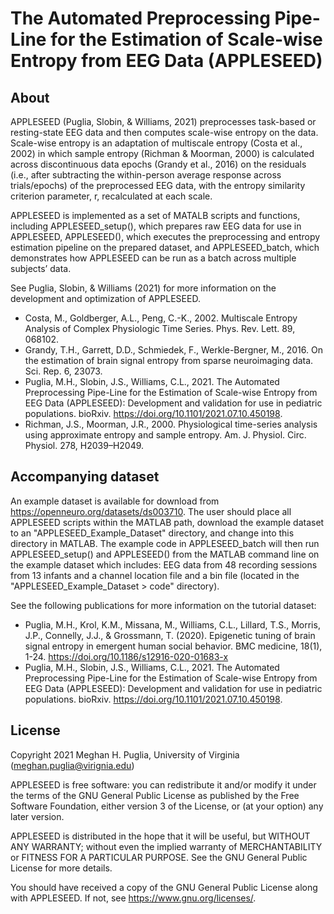 # The Automated Preprocessing Pipe-Line for the Estimation of Scale-wise Entropy from EEG Data (APPLESEED)


## About
APPLESEED (Puglia, Slobin, & Williams, 2021) preprocesses task-based or resting-state EEG data and then computes scale-wise entropy on the data. Scale-wise entropy is an adaptation of multiscale entropy (Costa et al., 2002) in which sample entropy (Richman & Moorman, 2000) is calculated across discontinuous data epochs (Grandy et al., 2016) on the residuals (i.e., after subtracting the within-person average response across trials/epochs) of the preprocessed EEG data, with the entropy similarity criterion parameter, r, recalculated at each scale. 

APPLESEED is implemented as a set of MATALB scripts and functions, including APPLESEED_setup(), which prepares raw EEG data for use in APPLESEED, APPLESEED(), which executes the preprocessing and entropy estimation pipeline on the prepared dataset, and APPLESEED_batch, which demonstrates how APPLESEED can be run as a batch across multiple subjects’ data.

See Puglia, Slobin, & Williams (2021) for more information on the development and optimization of APPLESEED.

* Costa, M., Goldberger, A.L., Peng, C.-K., 2002. Multiscale Entropy Analysis of Complex Physiologic Time Series. Phys. Rev. Lett. 89, 068102. 
* Grandy, T.H., Garrett, D.D., Schmiedek, F., Werkle-Bergner, M., 2016. On the estimation of brain signal entropy from sparse neuroimaging data. Sci. Rep. 6, 23073. 
* Puglia, M.H., Slobin, J.S., Williams, C.L., 2021. The Automated Preprocessing Pipe-Line for the Estimation of Scale-wise Entropy from EEG Data (APPLESEED): Development and validation for use in pediatric populations. bioRxiv. https://doi.org/10.1101/2021.07.10.450198.
* Richman, J.S., Moorman, J.R., 2000. Physiological time-series analysis using approximate entropy and sample entropy. Am. J. Physiol. Circ. Physiol. 278, H2039–H2049. 


## Accompanying dataset
An example dataset is available for download from https://openneuro.org/datasets/ds003710. The user should place all APPLESEED scripts within the MATLAB path, download the example dataset to an "APPLESEED_Example_Dataset" directory, and change into this directory in MATLAB. The example code in APPLESEED_batch will then run APPLESEED_setup() and APPLESEED() from the MATLAB command line on the example dataset which includes: EEG data from 48 recording sessions from 13 infants and a channel location file and a bin file (located in the "APPLESEED_Example_Dataset > code" directory). 

See the following publications for more information on the tutorial dataset:

* Puglia, M.H., Krol, K.M., Missana, M., Williams, C.L., Lillard, T.S., Morris, J.P., Connelly, J.J., & Grossmann, T. (2020). Epigenetic tuning of brain signal entropy in emergent human social behavior. BMC medicine, 18(1), 1-24. https://doi.org/10.1186/s12916-020-01683-x
* Puglia, M.H., Slobin, J.S., Williams, C.L., 2021. The Automated Preprocessing Pipe-Line for the Estimation of Scale-wise Entropy from EEG Data (APPLESEED): Development and validation for use in pediatric populations. bioRxiv. https://doi.org/10.1101/2021.07.10.450198.


## License
Copyright 2021 Meghan H. Puglia, University of Virginia (meghan.puglia@virignia.edu)

APPLESEED is free software: you can redistribute it and/or modify it under the terms of the GNU General Public License as published by the Free Software Foundation, either version 3 of the License, or (at your option) any later version.

APPLESEED is distributed in the hope that it will be useful, but WITHOUT ANY WARRANTY; without even the implied warranty of MERCHANTABILITY or FITNESS FOR A PARTICULAR PURPOSE.  See the GNU General Public License for more details.

You should have received a copy of the GNU General Public License along with APPLESEED.  If not, see <https://www.gnu.org/licenses/>.
